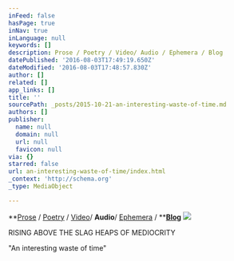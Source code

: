 ```yaml
---
inFeed: false
hasPage: true
inNav: true
inLanguage: null
keywords: []
description: Prose / Poetry / Video/ Audio / Ephemera / Blog
datePublished: '2016-08-03T17:49:19.650Z'
dateModified: '2016-08-03T17:48:57.830Z'
author: []
related: []
app_links: []
title: ''
sourcePath: _posts/2015-10-21-an-interesting-waste-of-time.md
authors: []
publisher:
  name: null
  domain: null
  url: null
  favicon: null
via: {}
starred: false
url: an-interesting-waste-of-time/index.html
_context: 'http://schema.org'
_type: MediaObject

---
```

**[Prose][0] / [Poetry][1] / [Video][2]/ **Audio**/ [Ephemera][3] / **[**Blog**][4]
![](https://the-grid-user-content.s3-us-west-2.amazonaws.com/326537c1-9605-4a7d-8fd2-acc85977da30.jpg)

RISING ABOVE THE SLAG HEAPS OF MEDIOCRITY

"An interesting waste of time"

[0]: prose
[1]: poetry
[2]: videography
[3]: null
[4]: https://app.thegrid.io/posts/5fae2abb-1882-4d2d-9040-fc4edc108b6e/blog